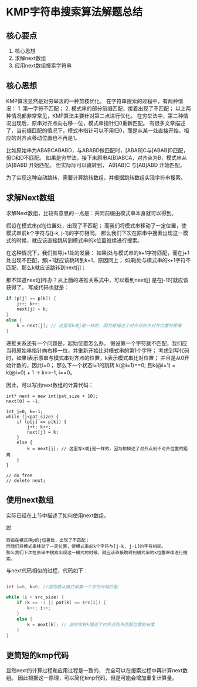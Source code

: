 # KMP字符串搜索算法解题总结


## 核心要点
1. 核心思想
2. 求解next数组
3. 应用next数组搜索字符串


## 核心思想

KMP算法显然是对穷举法的一种剪枝优化。
在字符串搜索的过程中，有两种情况：
    1. 第一字符不匹配；
    2. 模式串的部分前缀匹配，接着出现了不匹配；
以上两种情况都非常常见，KMP算法主要针对第二点进行优化。
在穷举法中，第二种情况出现后，原串对齐点向右移一位，模式串指针归0重新匹配。
有很多文章描述了，当前缀匹配的情况下，模式串指针可以不用归0，而是从某一处直接开始，相应的对齐点移动位置也不再是1。

比如原始串为ABABCABABD，与ABABD做匹配时，[ABAB]C与[ABAB]D匹配，但C和D不匹配。
如果是穷举法，接下来原串A[B]ABCA，对齐点为B，模式串从[A]BABD 开始匹配。
但实际际可以跳转到， AB[AB]C 与[AB]ABD 开始匹配。

为了实现这种自动跳转，需要计算跳转数组，并根据跳转数组实现字符串搜索。


## 求解Next数组

求解Next数组，比较有意思的一点是：共同前缀由模式串本身就可以得到。

假设在模式串p的j位置处，出现了不匹配；
而我们将模式串移动了一定位置，使模式串前k个字符与[j-k, j-1]的字符相同。
那么我们下次在原串中搜索出现这一模式的时候，就应该直接跳转到模式串的k位置继续进行搜索。

在这种情况下，我们推导j+1处的发展：
如果j处与模式串的k+1字符匹配，而在j+1处出现不匹配，那j+1就应该跳转到k+1，原因同上；
如果j处与模式串的k+1字符不匹配，那么k就应该跳转到next[j]；

那不知道next[j]咋办？从上面的递推关系式中，可以看到next[j] 是在j-1时就应该获得了。
写成代码也就是：
```C++
if (p[j] == p[k]) {
    j++; k++;
    next[j] = k;
}
else {
    k = next[j]; // 这里写k或j是一样的，因为都描述了对齐点到不对齐位置的距离
}
```

递推关系还有一个问题是，起始位置怎么办。
假设第一个字符就不匹配，我们应当将原始串指针向右移一位，并重新开始比对模式串的第1个字符；
考虑到写代码时，如果i表示原串与模式串对齐点的位置，k表示模式串比对位置；
并且是从0开始计数的，因此i=0；
那么下一个状态i=1的跳转 k(@i=1)==0; 且k(@i=1) = k(@i=0) + 1 -> k==-1, i==0。

因此，可以写出next数组的计算代码：
```
int* next = new int[pat_size + 10];
next[0] = -1;

int j=0, k=-1;
while (j<pat_size) {
    if (p[j] == p[k]) {
        j++; k++;
        next[j] = k;
    }
    else {
        k = next[j]; // 这里写k或j是一样的，因为都描述了对齐点到不对齐位置的距离
    }
}

// do free
// delete next;
```

## 使用next数组

实际已经在上节中描述了如何使用next数组。

即
```
假设在模式串p的j位置处，出现了不匹配；
而我们将模式串移动了一定位置，使模式串前k个字符与[j-k, j-1]的字符相同。
那么我们下次在原串中搜索出现这一模式的时候，就应该直接跳转到模式串的k位置继续进行搜索。
```

与next代码相似的过程，代码如下：
```C++

int i=0, k=0; //因为要从模式串第一个字符开始匹配

while (i < src_size) {
    if (k == -1 || pat[k] == src[i]) {
        k++; i++;
    }
    else {
        k = next[k]; // 此时仅有k描述了对齐点到不匹配位置的长度
    }
}
```

## 更简短的kmp代码

显然next的计算过程和应用过程是一致的，
完全可以在搜索过程中再计算next数组。
因此根据这一原理，可以简化kmp代码，但是可能会增加重复计算量。
